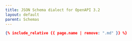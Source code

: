 ```yaml
---
title: JSON Schema dialect for OpenAPI 3.2
layout: default
parent: Schemas
---
```


```json
{% include_relative {{ page.name | remove: ".md" }} %}
```

